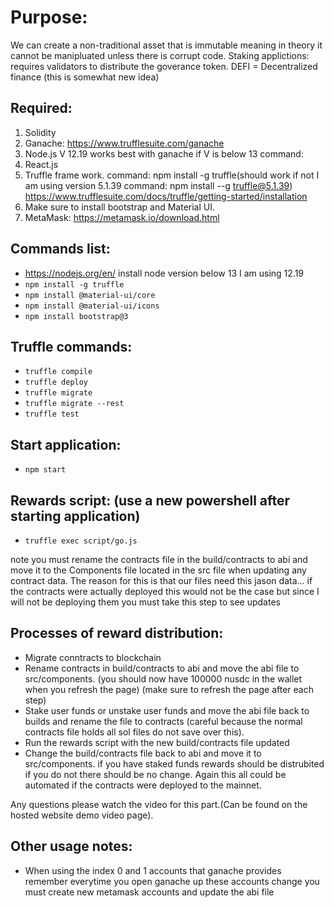 # Purpose: 
We can create a non-traditional asset that is immutable meaning in theory it cannot be manipluated unless there is corrupt code.
Staking applictions: requires validators to distribute the goverance token. DEFI = Decentralized finance (this is somewhat new idea)

## Required:
1. Solidity
2. Ganache: https://www.trufflesuite.com/ganache
3. Node.js V 12.19 works best with ganache if V is below 13  command:
4. React.js
5. Truffle frame work. command: npm install -g truffle(should work if not I am using version 5.1.39 command: npm install --g truffle@5.1.39) https://www.trufflesuite.com/docs/truffle/getting-started/installation
6. Make sure to install bootstrap and Material UI.
7. MetaMask: https://metamask.io/download.html


## Commands list: 
- https://nodejs.org/en/ install node version below 13 I am using 12.19
- `npm install -g truffle`
- `npm install @material-ui/core`
- `npm install @material-ui/icons`
- `npm install bootstrap@3`



## Truffle commands:
- `truffle compile`
- `truffle deploy`
- `truffle migrate`
- `truffle migrate --rest`
- `truffle test`

## Start application:
- `npm start`


## Rewards script: (use a new powershell after starting application)
- `truffle exec script/go.js`


note you must rename the contracts file in the build/contracts to abi and move it to the Components file located in the src file when updating any contract data.
The reason for this is that our files need this jason data... if the contracts were actually deployed this would not be the case but since I will not be deploying them you must take this step to see updates

## Processes of reward distribution:
- Migrate conntracts to blockchain
- Rename contracts in build/contracts to abi and move the abi file to src/components. (you should now have 100000 nusdc in the wallet when you refresh the page) (make sure to refresh the page after each step)
- Stake user funds or unstake user funds and move the abi file back to builds and rename the file to contracts (careful because the normal contracts file holds all sol files do not save over this).
- Run the rewards script with the new build/contracts file updated
- Change the build/contracts file back to abi and move it to src/components.
if you have staked funds rewards should be distrubited if you do not there should be no change. Again this all could be automated if the contracts were deployed to the mainnet.

Any questions please watch the video for this part.(Can be found on the hosted website demo video page).

## Other usage notes:
- When using the index 0 and 1 accounts that ganache provides remember everytime you open ganache up these accounts change you must create new metamask accounts and update the abi file
